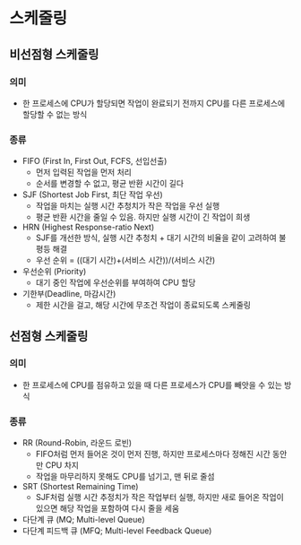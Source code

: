 # 스케줄링

## 비선점형 스케줄링
### 의미
- 한 프로세스에 CPU가 할당되면 작업이 완료되기 전까지 CPU를 다른 프로세스에 할당할 수 없는 방식
### 종류
- FIFO (First In, First Out, FCFS, 선입선출)
  - 먼저 입력된 작업을 먼저 처리
  - 순서를 변경할 수 없고, 평균 반환 시간이 길다
- SJF (Shortest Job First, 최단 작업 우선)
  - 작업을 마치는 실행 시간 추청치가 작은 작업을 우선 실행
  - 평균 반환 시간을 줄일 수 있음. 하지만 실행 시간이 긴 작업이 희생
- HRN (Highest Response-ratio Next)
  - SJF를 개선한 방식, 실행 시간 추청치 + 대기 시간의 비율을 같이 고려하여 불평등 해결
  - 우선 순위 = ((대기 시간)+(서비스 시간))/(서비스 시간)
- 우선순위 (Priority)
  - 대기 중인 작업에 우선순위를 부여하여 CPU 할당
- 기한부(Deadline, 마감시간)
  - 제한 시간을 걸고, 해당 시간에 무조건 작업이 종료되도록 스케줄링

## 선점형 스케줄링
### 의미
- 한 프로세스에 CPU를 점유하고 있을 때 다른 프로세스가 CPU를 빼앗을 수 있는 방식
### 종류
- RR (Round-Robin, 라운드 로빈)
  - FIFO처럼 먼저 들어온 것이 먼저 진행, 하지만 프로세스마다 정해진 시간 동안만 CPU 차지
  - 작업을 마무리하지 못해도 CPU를 넘기고, 맨 뒤로 줄섬
- SRT (Shortest Remaining Time)
  - SJF처럼 실행 시간 추정치가 작은 작업부터 실행, 하지만 새로 들어온 작업이 있으면 해당 작업을 포함하여 다시 줄을 세움
- 다단계 큐 (MQ; Multi-level Queue)
- 다단계 피드백 큐 (MFQ; Multi-level Feedback Queue)